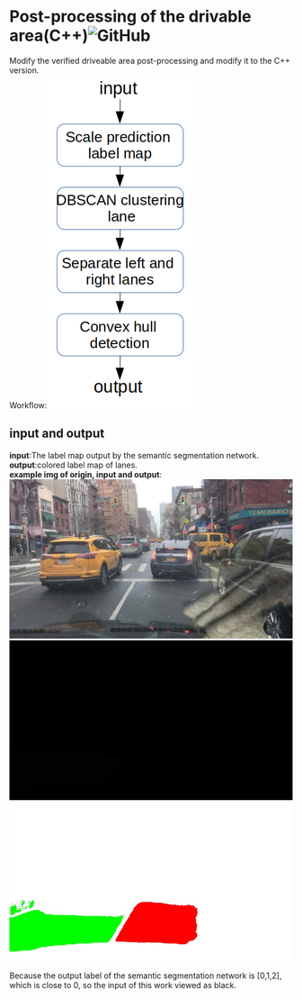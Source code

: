 # Post-processing of the drivable area(C++)![GitHub](https://img.shields.io/github/license/daohu527/Dig-into-Apollo.svg?style=popout)

Modify the verified driveable area post-processing and modify it to the C++ version.  
Workflow:![workflow](https://github.com/zhangbanxian123/Driving-area-detection/blob/master/workflow.png)



## input and output

**input**:The label map output by the semantic segmentation network.  
**output**:colored label map of lanes.  
**example img of origin, input and output**:
![orgin](https://github.com/zhangbanxian123/Driving-area-detection/blob/master/b1d0a191-2ed2269e.jpg)
![input](https://github.com/zhangbanxian123/Driving-area-detection/blob/master/gray.png)  
![output](https://github.com/zhangbanxian123/Driving-area-detection/blob/master/trt_img.jpg)  

Because the output label of the semantic segmentation network is [0,1,2], which is close to 0, so the input of this work viewed as black.
